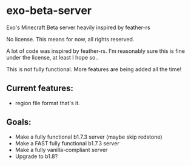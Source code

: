 # exo-beta-server
Exo's Minecraft Beta server heavily inspired by feather-rs

No license. This means for now, all rights reserved.

A lot of code was inspired by feather-rs. I'm reasonably sure this is fine under the license, at least I hope so..

This is not fully functional. More features are being added all the time!
## Current features:
* region file format that's it.

## Goals:
* Make a fully functional b1.7.3 server (maybe skip redstone)
* Make a FAST fully functional b1.7.3 server
* Make a fully vanilla-compliant server
* Upgrade to b1.8?

